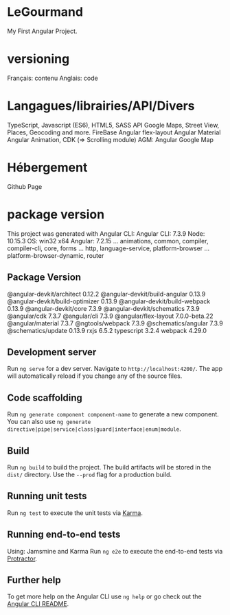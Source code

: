 # LeGourmand
My First Angular Project.

# versioning

Français: contenu
Anglais: code

# Langagues/librairies/API/Divers

TypeScript, Javascript (ES6), HTML5, SASS
API Google Maps, Street View, Places, Geocoding and more.
FireBase
Angular flex-layout
Angular Material
Angular Animation, CDK (=> Scrolling module)
AGM: Angular Google Map

# Hébergement

Github Page

# package version
This project was generated with Angular CLI:
Angular CLI: 7.3.9
Node: 10.15.3
OS: win32 x64
Angular: 7.2.15
... animations, common, compiler, compiler-cli, core, forms
... http, language-service, platform-browser
... platform-browser-dynamic, router

Package                           Version
-----------------------------------------------------------
@angular-devkit/architect         0.12.2
@angular-devkit/build-angular     0.13.9
@angular-devkit/build-optimizer   0.13.9
@angular-devkit/build-webpack     0.13.9
@angular-devkit/core              7.3.9
@angular-devkit/schematics        7.3.9
@angular/cdk                      7.3.7
@angular/cli                      7.3.9
@angular/flex-layout              7.0.0-beta.22
@angular/material                 7.3.7
@ngtools/webpack                  7.3.9
@schematics/angular               7.3.9
@schematics/update                0.13.9
rxjs                              6.5.2
typescript                        3.2.4
webpack                           4.29.0

## Development server

Run `ng serve` for a dev server. Navigate to `http://localhost:4200/`. The app will automatically reload if you change any of the source files.

## Code scaffolding

Run `ng generate component component-name` to generate a new component. You can also use `ng generate directive|pipe|service|class|guard|interface|enum|module`.

## Build

Run `ng build` to build the project. The build artifacts will be stored in the `dist/` directory. Use the `--prod` flag for a production build.

## Running unit tests

Run `ng test` to execute the unit tests via [Karma](https://karma-runner.github.io).

## Running end-to-end tests

Using: Jamsmine and Karma
Run `ng e2e` to execute the end-to-end tests via [Protractor](http://www.protractortest.org/).

## Further help

To get more help on the Angular CLI use `ng help` or go check out the [Angular CLI README](https://github.com/angular/angular-cli/blob/master/README.md).
